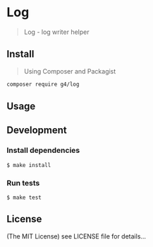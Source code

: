 Log
==========

> Log - log writer helper

## Install

> Using Composer and Packagist

```sh
composer require g4/log
```

## Usage


## Development

### Install dependencies

    $ make install

### Run tests

    $ make test


## License

(The MIT License)
see LICENSE file for details...
